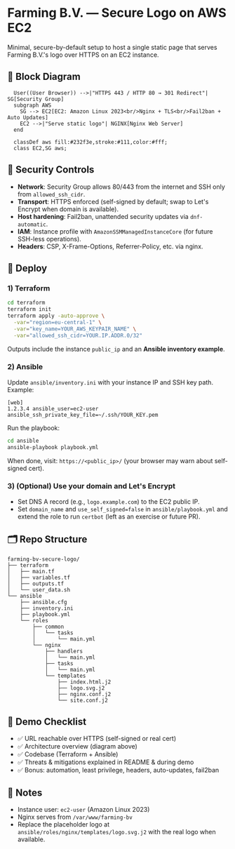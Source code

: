 # Farming B.V. — Secure Logo on AWS EC2

Minimal, secure-by-default setup to host a single static page that serves Farming B.V.'s logo over HTTPS on an EC2 instance.

## 🧱 Block Diagram

```flowchart LR
  User((User Browser)) -->|"HTTPS 443 / HTTP 80 → 301 Redirect"| SG[Security Group]
  subgraph AWS
    SG --> EC2[EC2: Amazon Linux 2023<br/>Nginx + TLS<br/>Fail2ban + Auto Updates]
    EC2 -->|"Serve static logo"| NGINX[Nginx Web Server]
  end

  classDef aws fill:#232f3e,stroke:#111,color:#fff;
  class EC2,SG aws;
```

## 🔐 Security Controls
- **Network**: Security Group allows 80/443 from the internet and SSH only from `allowed_ssh_cidr`.
- **Transport**: HTTPS enforced (self-signed by default; swap to Let's Encrypt when domain is available).
- **Host hardening**: Fail2ban, unattended security updates via `dnf-automatic`.
- **IAM**: Instance profile with `AmazonSSMManagedInstanceCore` (for future SSH-less operations).
- **Headers**: CSP, X-Frame-Options, Referrer-Policy, etc. via nginx.

## 🚀 Deploy

### 1) Terraform
```bash
cd terraform
terraform init
terraform apply -auto-approve \
  -var="region=eu-central-1" \
  -var="key_name=YOUR_AWS_KEYPAIR_NAME" \
  -var="allowed_ssh_cidr=YOUR.IP.ADDR.0/32"
```

Outputs include the instance `public_ip` and an **Ansible inventory example**.

### 2) Ansible
Update `ansible/inventory.ini` with your instance IP and SSH key path. Example:
```
[web]
1.2.3.4 ansible_user=ec2-user ansible_ssh_private_key_file=~/.ssh/YOUR_KEY.pem
```

Run the playbook:
```bash
cd ansible
ansible-playbook playbook.yml
```

When done, visit: `https://<public_ip>/` (your browser may warn about self-signed cert).

### 3) (Optional) Use your domain and Let's Encrypt
- Set DNS A record (e.g., `logo.example.com`) to the EC2 public IP.
- Set `domain_name` and `use_self_signed=false` in `ansible/playbook.yml` and extend the role to run `certbot` (left as an exercise or future PR).

## 🗂 Repo Structure
```
farming-bv-secure-logo/
├── terraform
│   ├── main.tf
│   ├── variables.tf
│   ├── outputs.tf
│   └── user_data.sh
└── ansible
    ├── ansible.cfg
    ├── inventory.ini
    ├── playbook.yml
    └── roles
        ├── common
        │   └── tasks
        │       └── main.yml
        └── nginx
            ├── handlers
            │   └── main.yml
            ├── tasks
            │   └── main.yml
            └── templates
                ├── index.html.j2
                ├── logo.svg.j2
                ├── nginx.conf.j2
                └── site.conf.j2
```

## 🧪 Demo Checklist
- ✅ URL reachable over HTTPS (self-signed or real cert)
- ✅ Architecture overview (diagram above)
- ✅ Codebase (Terraform + Ansible)
- ✅ Threats & mitigations explained in README & during demo
- ✅ Bonus: automation, least privilege, headers, auto-updates, fail2ban

## 📄 Notes
- Instance user: `ec2-user` (Amazon Linux 2023)
- Nginx serves from `/var/www/farming-bv`
- Replace the placeholder logo at `ansible/roles/nginx/templates/logo.svg.j2` with the real logo when available.
```
